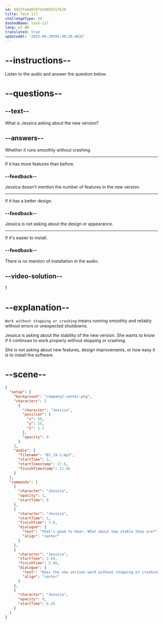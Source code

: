 ```yaml
---
id: 6822fe6d076f430893517628
title: Task 117
challengeType: 19
dashedName: task-117
lang: pt-BR
translated: true
updatedAt: '2025-09-29T05:49:20.463Z'
---
```


<!-- (Audio) Jessica: That's good to hear. What about how stable they are? Does the new version work without stopping or crashing? -->

# --instructions--

Listen to the audio and answer the question below.

# --questions--

## --text--

What is Jessica asking about the new version?

## --answers--

Whether it runs smoothly without crashing.

---

If it has more features than before.

### --feedback--

Jessica doesn't mention the number of features in the new version.

---

If it has a better design.

### --feedback--

Jessica is not asking about the design or appearance.

---

If it's easier to install.

### --feedback--

There is no mention of installation in the audio.

## --video-solution--

1

# --explanation--

`Work without stopping or crashing` means running smoothly and reliably without errors or unexpected shutdowns.

Jessica is asking about the stability of the new version. She wants to know if it continues to work properly without stopping or crashing.

She is not asking about new features, design improvements, or how easy it is to install the software.

# --scene--

```json
{
  "setup": {
    "background": "company2-center.png",
    "characters": [
      {
        "character": "Jessica",
        "position": {
          "x": 50,
          "y": 15,
          "z": 1.2
        },
        "opacity": 0
      }
    ],
    "audio": {
      "filename": "B1_19-3.mp3",
      "startTime": 1,
      "startTimestamp": 17.6,
      "finishTimestamp": 22.46
    }
  },
  "commands": [
    {
      "character": "Jessica",
      "opacity": 1,
      "startTime": 0
    },
    {
      "character": "Jessica",
      "startTime": 1,
      "finishTime": 3.6,
      "dialogue": {
        "text": "That's good to hear. What about how stable they are?",
        "align": "center"
      }
    },
    {
      "character": "Jessica",
      "startTime": 3.64,
      "finishTime": 5.86,
      "dialogue": {
        "text": "Does the new version work without stopping or crashing?",
        "align": "center"
      }
    },
    {
      "character": "Jessica",
      "opacity": 0,
      "startTime": 6.26
    }
  ]
}
```
